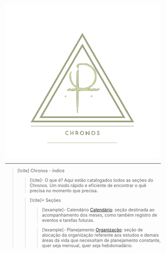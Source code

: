 ![image](.attachments/7ee7c58d19704922bce0028dfe22ad94d047d53c.png) 
___
> [!cite] Chronos - índice
> > [!cite]- O que é?
> >  Aqui estão catalogados todos as seções do Chronos. Um modo rápido e eficiente de encontrar o quê precisa no momento que precisa.
> 
> > [!cite]+ Seções
> > > [!example]- Calendário [Calendário](/Se%C3%A7%C3%B5es%2FCalend%C3%A1rio/Calend%C3%A1rio.md): seção destinada ao acompanhamento dos meses, como também registro de eventos e tarefas futuras.
> > 
> > > [!example]- Planejamento [Organização](/Se%C3%A7%C3%B5es%2FOrganiza%C3%A7%C3%A3o/Organiza%C3%A7%C3%A3o.md): seção de alocação da organização referente aos estudos e demais áreas da vida que necessitam de planejamento constante, quer seja mensual, quer seja hebdomadário.